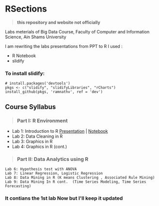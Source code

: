 # RSections


> **this repository and website not officially**

Labs meterials of Big Data Course,  Faculty of Computer and Information Science, Ain Shams University


I am rewriting the labs presentations from PPT to R I used :
* R Notebook
* slidify


### To install slidify:
```
# install.packages('devtools')
pkgs <- c("slidify", "slidifyLibraries", "rCharts")
install_github(pkgs, 'ramnathv', ref = 'dev')
```

## Course Syllabus

> ### Part I: R Environment
* Lab 1: Introduction to R [Presentation](https://eslam2014.github.io/RSections/lab1) | [Notebook](https://eslam2014.github.io/RSections/lab1/notebook.nb)
* Lab 2: Data Cleaning in R
* Lab 3: Graphics in R
* Lab 4: Graphics in R (cont.)

> ### Part II: Data Analytics using R
    Lab 6: Hypothesis test with ANOVA
    Lab 7: Linear Regression, Logistic Regression
    Lab 8: Data Mining in R (K means Clustering , Associated Rule Mining) 
    Lab 9: Data Mining In R cont.  (Time Series Modeling, Time Series Forecasting)


### It contians the 1st lab Now but I'll keep it updated 

